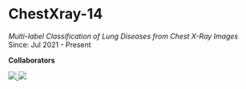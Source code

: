 # ChestXray-14
*Multi-label Classification of Lung Diseases from Chest X-Ray Images* <br>
Since: Jul 2021 - Present

**Collaborators** <br>

<a href="https://www.linkedin.com/in/chonsawat-nakanam/" target="_blank"> 
    <img src="https://img.shields.io/badge/Chonsawat Nakanam-ffffff?style=for-the-badge&logo=LinkedIn&logoColor=black"> 
</a>

<a href="https://www.linkedin.com/in/chanisara-sangsai-12685b241/" target="_blank"> 
    <img src="https://img.shields.io/badge/Chanisara Sangsai-ffffff?style=for-the-badge&logo=LinkedIn&logoColor=black"> 
</a>

